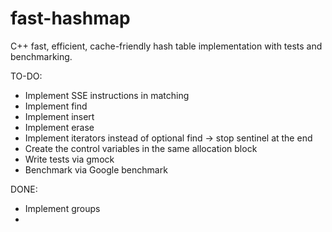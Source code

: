 # fast-hashmap
C++ fast, efficient, cache-friendly hash table implementation with tests and benchmarking.

TO-DO:
- Implement SSE instructions in matching
- Implement find
- Implement insert
- Implement erase
- Implement iterators instead of optional find -> stop sentinel at the end
- Create the control variables in the same allocation block
- Write tests via gmock
- Benchmark via Google benchmark

DONE:
- Implement groups
- 